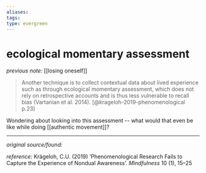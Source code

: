 ```yaml
---
aliases: 
tags: 
type: evergreen
---
```


# ecological momentary assessment

_previous note:_ [[losing oneself]]

> Another technique is to collect contextual data about lived experience such as through ecological momentary assessment, which does not rely on retrospective accounts and is thus less vulnerable to recall bias (Vartanian et al. 2014). [@krageloh-2019-phenomenological p.23]

Wondering about looking into this assessment -- what would that even be like while doing [[authentic movement]]?

---

_original source/found:_ 

_reference:_ Krägeloh, C.U. (2019) ‘Phenomenological Research Fails to Capture the Experience of Nondual Awareness’. _Mindfulness_ 10 (1), 15–25




